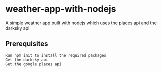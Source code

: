 # weather-app-with-nodejs
A simple weather app built with nodejs which uses the places api and the darksky api

## Prerequisites
```
Run npm init to install the required packages  
Get the darksky api  
Get the google places api
```
